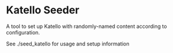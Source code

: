 # Katello Seeder

A tool to set up Katello with randomly-named content according to configuration.

See ./seed_katello for usage and setup information
